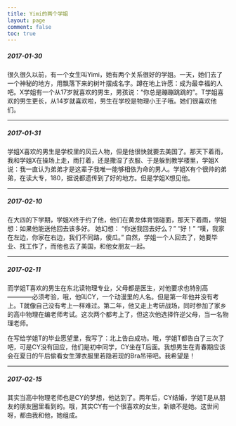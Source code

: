 ```yaml
---
title: Yimi的两个学姐
layout: page
comment: false
toc: true
---
```


##### 2017-01-30
很久很久以前，有一个女生叫Yimi，她有两个关系很好的学姐。一天，她们去了一个神秘的地方，用飘落下来的树叶摆成名字。蹲在地上许愿：成为最幸福的人吧。X学姐有一个从17岁就喜欢的男生，男孩说：“你总是蹦蹦跳跳的”。T学姐喜欢的男生更长，从14岁就喜欢啦，男生在学校是物理小王子哦。她们很喜欢他们。

---

##### 2017-01-31
学姐X喜欢的男生是学校里的风云人物，但是他很快就要去美国了。那天下着雨，我和学姐X在操场上走，雨打着，还是撒湿了衣服、于是躲到教学楼里，学姐X说：我一直认为弟弟才是这辈子我唯一能够相依为命的男人。学姐X有个很帅的弟弟，在读大专，180，据说都遗传到了好的地方。但是学姐X想见他。

---

##### 2017-02-10
在大四的下学期，学姐X终于约了他，他们在黄龙体育馆碰面，那天下着雨，学姐想：如果他能送他回去该多好。
她幻想：
  “你送我回去好么？”
  “好！”
  “噗，我家在左边，你家在右边，我们不同路，傻瓜。”
 自然，学姐一个人回去了，她要毕业、找工作了，而他也去了美国，和他女朋友一起。

---

##### 2017-02-11
而学姐T喜欢的男生在东北读物理专业，父母都是医生，对他要求也特别高————必须考验，哦，他叫CY，一个动漫里的人名。但是第一年他并没有考上。T就像自己没有考上一样难过。第二年，他又走上考研战场，同时参加了家乡的高中物理在编老师考试。这次两个都考上了，但这次他选择忤逆父母，当一名物理老师。

在写给学姐T的毕业愿望里，我写了：北上告白成功。哦，学姐T都告白了三次了吧，可是CY没有回应，他们是初中同学，CY坐在T后面。我想男生在青春期应该会在夏日的午后偷看女生薄衣服里若隐若现的Bra吊带吧。我希望是！

---

##### 2017-02-15
其实当高中物理老师也是CY的梦想，他达到了。两年后，CY结婚，学姐T是从朋友的朋友圈里看到的。哦，其实CY有一个很喜欢的女生，新娘不是她。这世间呀，都由我和他，她组成。

